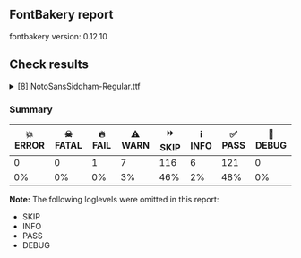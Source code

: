 ## FontBakery report

fontbakery version: 0.12.10





## Check results



<details><summary>[8] NotoSansSiddham-Regular.ttf</summary>
<div>
<details>
    <summary>🔥 <b>FAIL</b> Check for presence of an ARTICLE.en_us.html file <a href="https://fontbakery.readthedocs.io/en/stable/fontbakery/checks/googlefonts.description.html#"></a></summary>
    <div>







* 🔥 **FAIL** <p>This is a Noto font but it lacks an ARTICLE.en_us.html file.</p>
 [code: missing-article]



* 🔥 **FAIL** <p>This is a Noto font but it lacks a DESCRIPTION.en_us.html file.</p>
 [code: missing-description]



</div>
</details>

<details>
    <summary>⚠️ <b>WARN</b> Check if each glyph has the recommended amount of contours. <a href="https://fontbakery.readthedocs.io/en/stable/fontbakery/checks/universal.html#"></a></summary>
    <div>







* ⚠️ **WARN** <p>This check inspects the glyph outlines and detects the total number of contours in each of them. The expected values are infered from the typical ammounts of contours observed in a large collection of reference font families. The divergences listed below may simply indicate a significantly different design on some of your glyphs. On the other hand, some of these may flag actual bugs in the font such as glyphs mapped to an incorrect codepoint. Please consider reviewing the design and codepoint assignment of these to make sure they are correct.</p>
<p>The following glyphs do not have the recommended number of contours:</p>
<pre><code>- Glyph name: aogonek	Contours detected: 3	Expected: 2

- Glyph name: uogonek	Contours detected: 2	Expected: 1

- Glyph name: aogonek	Contours detected: 3	Expected: 2

- Glyph name: uogonek	Contours detected: 2	Expected: 1
</code></pre>
 [code: contour-count]



</div>
</details>

<details>
    <summary>⚠️ <b>WARN</b> Glyph names are all valid? <a href="https://fontbakery.readthedocs.io/en/stable/fontbakery/checks/universal.glyphnames.html#"></a></summary>
    <div>







* ⚠️ **WARN** <p>The following glyph names may be too long for some legacy systems which may expect a maximum 31-characters length limit:
seed_ca_ch_rMatra_ha_y_candrabindusidd, seed_ca_ch_r_k_y_candrabindusidd, seed_ca_ch_r_k_y_iiMatra_candrabindusidd, seed_ca_l_h_y_iMatra_candrabindusidd, seed_dha_iMatra_visarga_ma_m_dandasidd, seed_dha_iMatra_visarga_ma_msidd, seed_ha_iiMatra_ha_uMatra_visargasidd, seed_ha_r_iiMatra_ha_visargasidd, seed_ra_rMatra_iMatra_aaMatrasidd, seed_sa_l_h_y_iiMatra_anusvarasidd, seed_sa_t_r_y_iMatra_anusvarasidd, seed_sha_rMatra_aiMatra_ka_viramasidd, seed_sha_rMatra_rMatra_aiMatra_ka_ksidd, seed_ta_r_aaMatra_visagra_ha_uMatrasidd, seed_ta_r_h_y_iMatra_anusvarasidd, seed_ta_r_k_y_iMatra_anusvarasidd and seed_va_sh_r_m_nn_y_auMatra_sidd</p>
 [code: legacy-long-names]



</div>
</details>

<details>
    <summary>⚠️ <b>WARN</b> Validate size, and resolution of article images, and ensure article page has minimum length and includes visual assets. <a href="https://fontbakery.readthedocs.io/en/stable/fontbakery/checks/googlefonts.article.html#"></a></summary>
    <div>







* ⚠️ **WARN** <p>Family metadata at fonts/NotoSansSiddham/googlefonts/ttf does not have an article.</p>
 [code: lacks-article]



</div>
</details>

<details>
    <summary>⚠️ <b>WARN</b> Check for codepoints not covered by METADATA subsets. <a href="https://fontbakery.readthedocs.io/en/stable/fontbakery/checks/googlefonts.subsets.html#"></a></summary>
    <div>







* ⚠️ **WARN** <p>The following codepoints supported by the font are not covered by
any subsets defined in the font's metadata file, and will never
be served. You can solve this by either manually adding additional
subset declarations to METADATA.pb, or by editing the glyphset
definitions.</p>
<ul>
<li>U+02D8 BREVE: try adding one of: canadian-aboriginal, yi</li>
<li>U+02D9 DOT ABOVE: try adding one of: canadian-aboriginal, yi</li>
<li>U+02DB OGONEK: try adding one of: canadian-aboriginal, yi</li>
<li>U+0302 COMBINING CIRCUMFLEX ACCENT: try adding one of: tifinagh, math, cherokee, coptic</li>
<li>U+0306 COMBINING BREVE: try adding one of: old-permic, tifinagh</li>
<li>U+0307 COMBINING DOT ABOVE: try adding one of: tai-le, malayalam, math, syriac, coptic, todhri, hebrew, duployan, old-permic, canadian-aboriginal, tifinagh</li>
<li>U+030A COMBINING RING ABOVE: try adding one of: duployan, syriac</li>
<li>U+030B COMBINING DOUBLE ACUTE ACCENT: try adding one of: cherokee, osage</li>
<li>U+030C COMBINING CARON: try adding one of: tai-le, cherokee</li>
<li>U+0326 COMBINING COMMA BELOW: try adding math</li>
<li>U+0327 COMBINING CEDILLA: try adding math</li>
<li>U+0328 COMBINING OGONEK: not included in any glyphset definition</li>
</ul>
<p>Or you can add the above codepoints to one of the subsets supported by the font: <code>latin</code>, <code>latin-ext</code>, <code>siddham</code></p>
 [code: unreachable-subsetting]



</div>
</details>

<details>
    <summary>⚠️ <b>WARN</b> Ensure soft_dotted characters lose their dot when combined with marks that replace the dot. <a href="https://fontbakery.readthedocs.io/en/stable/fontbakery/checks/shaping.html#"></a></summary>
    <div>







* ⚠️ **WARN** <p>The dot of soft dotted characters used in orthographies <em>must</em> disappear in the following strings: į̀ į́ į̂ į̃ į̄ į̌</p>
<p>The dot of soft dotted characters <em>should</em> disappear in other cases, for example: į̆ į̇ į̈ į̊ į̋ į̦̀ į̦́ į̦̂ į̦̃ į̦̄ į̦̆ į̦̇ į̦̈ į̦̊ į̦̋ į̦̌ į̧̀ į̧́ į̧̂ į̧̃</p>
<p>Your font fully covers the following languages that require the soft-dotted feature: Lithuanian (Latn, 2,357,094 speakers), Dutch (Latn, 31,709,104 speakers).</p>
<p>Your font does <em>not</em> cover the following languages that require the soft-dotted feature: Bete-Bendi (Latn, 100,000 speakers), Basaa (Latn, 332,940 speakers), Igbo (Latn, 27,823,640 speakers), Han (Latn, 6 speakers), Vute (Latn, 21,000 speakers), Bafut (Latn, 158,146 speakers), Ijo, Southeast (Latn, 2,471,000 speakers), Zapotec (Latn, 490,000 speakers), Ngbaka (Latn, 1,020,000 speakers), Ukrainian (Cyrl, 29,273,587 speakers), Avokaya (Latn, 100,000 speakers), Koonzime (Latn, 40,000 speakers), Ebira (Latn, 2,200,000 speakers), Nzakara (Latn, 50,000 speakers), Fur (Latn, 1,230,163 speakers), Yala (Latn, 200,000 speakers), Cicipu (Latn, 44,000 speakers), Ma’di (Latn, 584,000 speakers), Southern Kisi (Latn, 360,000 speakers), Navajo (Latn, 166,319 speakers), Gulay (Latn, 250,478 speakers), Kaska (Latn, 125 speakers), Mfumte (Latn, 79,000 speakers), South Central Banda (Latn, 244,000 speakers), Mundani (Latn, 34,000 speakers), Sar (Latn, 500,000 speakers), Aghem (Latn, 38,843 speakers), Kom (Latn, 360,685 speakers), Dii (Latn, 71,000 speakers), Lugbara (Latn, 2,200,000 speakers), Nateni (Latn, 100,000 speakers), Heiltsuk (Latn, 300 speakers), Makaa (Latn, 221,000 speakers), Kpelle, Guinea (Latn, 622,000 speakers), Ekpeye (Latn, 226,000 speakers), Belarusian (Cyrl, 10,064,517 speakers), Teke-Ebo (Latn, 260,000 speakers), Ejagham (Latn, 120,000 speakers), Dan (Latn, 1,099,244 speakers), Mango (Latn, 77,000 speakers).</p>
 [code: soft-dotted]



</div>
</details>

<details>
    <summary>⚠️ <b>WARN</b> Do any segments have colinear vectors? <a href="https://fontbakery.readthedocs.io/en/stable/fontbakery/checks/outline.html#"></a></summary>
    <div>







* ⚠️ **WARN** <p>The following glyphs have colinear vectors:</p>
<pre><code>* seed_ma_ha_k_l_y_aaMatrasidd: L&lt;&lt;344.0,100.0&gt;--&lt;344.0,124.0&gt;&gt; -&gt; L&lt;&lt;344.0,124.0&gt;--&lt;344.0,128.0&gt;&gt;

* seed_ma_ha_k_l_ysidd: L&lt;&lt;344.0,100.0&gt;--&lt;344.0,124.0&gt;&gt; -&gt; L&lt;&lt;344.0,124.0&gt;--&lt;344.0,128.0&gt;&gt;

* seed_va_sh_r_m_nn_y_auMatra_sidd: L&lt;&lt;576.0,-775.0&gt;--&lt;576.0,-717.0&gt;&gt; -&gt; L&lt;&lt;576.0,-717.0&gt;--&lt;576.0,-714.0&gt;&gt;

* seed_va_sh_r_m_nn_y_auMatra_sidd: L&lt;&lt;666.0,-703.0&gt;--&lt;666.0,-707.0&gt;&gt; -&gt; L&lt;&lt;666.0,-707.0&gt;--&lt;666.0,-852.0&gt;&gt;

* uni11589115BF.third.diaT: L&lt;&lt;274.0,365.0&gt;--&lt;274.0,400.0&gt;&gt; -&gt; L&lt;&lt;274.0,400.0&gt;--&lt;274.0,401.0&gt;&gt;

* uni11589115BF.third.diaT: L&lt;&lt;364.0,398.0&gt;--&lt;364.0,367.0&gt;&gt; -&gt; L&lt;&lt;364.0,367.0&gt;--&lt;364.0,366.0&gt;&gt;
</code></pre>
 [code: found-colinear-vectors]



</div>
</details>

<details>
    <summary>⚠️ <b>WARN</b> Ensure fonts have ScriptLangTags declared on the 'meta' table. <a href="https://fontbakery.readthedocs.io/en/stable/fontbakery/checks/googlefonts.meta.html#"></a></summary>
    <div>







* ⚠️ **WARN** <p>This font file does not have a 'meta' table.</p>
 [code: lacks-meta-table]



</div>
</details>
</div>
</details>




### Summary

| 💥 ERROR | ☠ FATAL | 🔥 FAIL | ⚠️ WARN | ⏩ SKIP | ℹ️ INFO | ✅ PASS | 🔎 DEBUG | 
| ---|---|---|---|---|---|---|---|
| 0 | 0 | 1 | 7 | 116 | 6 | 121 | 0 | 
| 0% | 0% | 0% | 3% | 46% | 2% | 48% | 0% | 



**Note:** The following loglevels were omitted in this report:


* SKIP
* INFO
* PASS
* DEBUG
